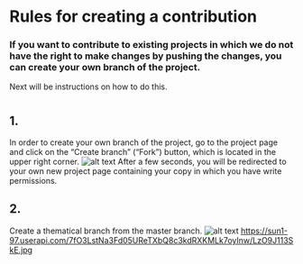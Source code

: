 # Rules for creating a contribution

### If you want to contribute to existing projects in which we do not have the right to make changes by pushing the changes, you can create your own branch of the project.
 Next will be instructions on how to do this.
 #
 #
 #
## 1.
In order to create your own branch of the project, go to the project page and click on the “Create branch” 
(“Fork”) button, which is located in the upper right corner.
![alt text](https://sun9-33.userapi.com/LB_tZBLQODGjCUyNVbmpbj0B14NtLyB-c1EbPg/KWfV_o4S538.jpg "Fork")
After a few seconds, you will be redirected to your own new project page containing your copy in which you have write permissions.
## 2.
Create a thematical branch from the master branch.
![alt text](https://sun1-97.userapi.com/7fO3LstNa3Fd05UReTXbQ8c3kdRXKMLk7oyInw/LzO9J113SkE.jpg "Your thematical branch")
https://sun1-97.userapi.com/7fO3LstNa3Fd05UReTXbQ8c3kdRXKMLk7oyInw/LzO9J113SkE.jpg
